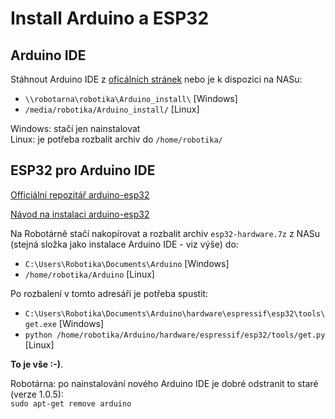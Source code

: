 # Install Arduino a ESP32

## Arduino IDE

Stáhnout Arduino IDE z [oficálních stránek](https://www.arduino.cc/en/Main/Software) nebo je k dispozici na NASu: 
 - `\\robotarna\robotika\Arduino_install\` [Windows]
 - `/media/robotika/Arduino_install/` [Linux] 
 
Windows: stačí jen nainstalovat   
Linux: je potřeba rozbalit archiv do `/home/robotika/`
 
## ESP32 pro Arduino IDE
 
[Officiální repozitář arduino-esp32](https://github.com/espressif/arduino-esp32)
 
[Návod na instalaci arduino-esp32](https://github.com/espressif/arduino-esp32#installation-instructions)
 
Na Robotárně stačí nakopírovat a rozbalit archiv `esp32-hardware.7z` z NASu (stejná složka jako instalace Arduino IDE - viz výše) do:
- `C:\Users\Robotika\Documents\Arduino` [Windows]
- `/home/robotika/Arduino` [Linux]
 
Po rozbalení v tomto adresáři je potřeba spustit:
- `C:\Users\Robotika\Documents\Arduino\hardware\espressif\esp32\tools\get.exe` [Windows]
- `python /home/robotika/Arduino/hardware/espressif/esp32/tools/get.py` [Linux]

**To je vše :-)**.

Robotárna: po nainstalování nového Arduino IDE je dobré odstranit to staré (verze 1.0.5):   
`sudo apt-get remove arduino`
 
 
